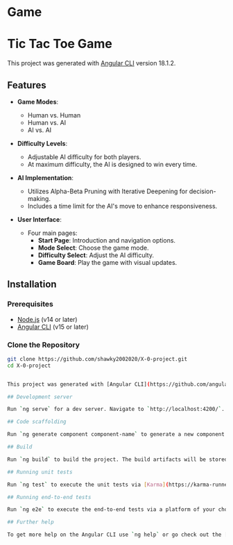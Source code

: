 # Game
# Tic Tac Toe Game

This project was generated with [Angular CLI](https://github.com/angular/angular-cli) version 18.1.2.

## Features

- **Game Modes**:
  - Human vs. Human
  - Human vs. AI
  - AI vs. AI

- **Difficulty Levels**:
  - Adjustable AI difficulty for both players.
  - At maximum difficulty, the AI is designed to win every time.

- **AI Implementation**:
  - Utilizes Alpha-Beta Pruning with Iterative Deepening for decision-making.
  - Includes a time limit for the AI's move to enhance responsiveness.

- **User Interface**:
  - Four main pages:
    - **Start Page**: Introduction and navigation options.
    - **Mode Select**: Choose the game mode.
    - **Difficulty Select**: Adjust the AI difficulty.
    - **Game Board**: Play the game with visual updates.

## Installation

### Prerequisites

- [Node.js](https://nodejs.org/) (v14 or later)
- [Angular CLI](https://angular.io/cli) (v15 or later)

### Clone the Repository

```bash
git clone https://github.com/shawky2002020/X-0-project.git
cd X-0-project


This project was generated with [Angular CLI](https://github.com/angular/angular-cli) version 18.1.2.

## Development server

Run `ng serve` for a dev server. Navigate to `http://localhost:4200/`. The application will automatically reload if you change any of the source files.

## Code scaffolding

Run `ng generate component component-name` to generate a new component. You can also use `ng generate directive|pipe|service|class|guard|interface|enum|module`.

## Build

Run `ng build` to build the project. The build artifacts will be stored in the `dist/` directory.

## Running unit tests

Run `ng test` to execute the unit tests via [Karma](https://karma-runner.github.io).

## Running end-to-end tests

Run `ng e2e` to execute the end-to-end tests via a platform of your choice. To use this command, you need to first add a package that implements end-to-end testing capabilities.

## Further help

To get more help on the Angular CLI use `ng help` or go check out the [Angular CLI Overview and Command Reference](https://angular.dev/tools/cli) page.
